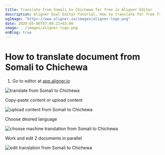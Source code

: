 ```yaml
---
title: Translate from Somali to Chichewa for free in Aligner Editor
description: Aligner Dual Editor Tutorial. How to translate for free from Somali to Chichewa. Aligner is multilingual document management platform. 
ogImage: "https://www.aligner.io/images/aligner-logo.png"
date: 2020-05-06T07:09:21+03:00
image: ../images/aligner-logo.png
onBlog: true
---
```


# How to translate document from Somali to Chichewa

1. Go to editor at [app.aligner.io](https://app.aligner.io "Aligner App web page")

![translate from Somali to Chichewa](../aligner-blank-editor.png "translate from Somali to Chichewa")

Copy-paste content or upload content

![upload content from Somali to Chichewa](../aligner-uploaded-document.png "upload content from Somali to Chichewa")

Choose desired language

![choose machine translation from Somali to Chichewa](../aligner-language-dropdown.png "choose machine translation from Somali to Chichewa")

Work and edit 2 documents in parallel

![edit translation from Somali to Chichewa](../aligner-double-sitded-editor.png "edit translation from Somali to Chichewa")

